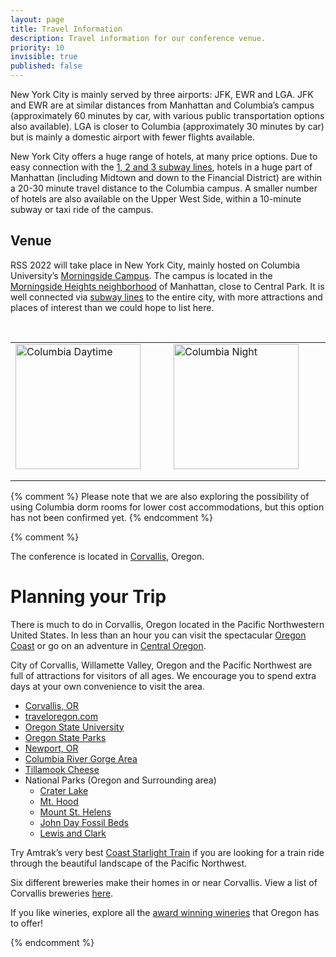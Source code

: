 ```yaml
---
layout: page
title: Travel Information
description: Travel information for our conference venue.
priority: 10
invisible: true
published: false
---
```

New York City is mainly served by three airports: JFK, EWR and LGA. JFK and EWR are at similar distances from Manhattan and Columbia’s campus (approximately 60 minutes by car, with various public transportation options also available). LGA is closer to Columbia (approximately 30 minutes by car) but is mainly a domestic airport with fewer flights available.

New York City offers a huge range of hotels, at many price options. Due to easy connection with the [1, 2 and 3 subway lines](https://map.mta.info/#@40.8046036,-73.9636683,15.31z), hotels in a huge part of Manhattan (including Midtown and down to the Financial District) are within a 20-30 minute travel distance to the Columbia campus. A smaller number of hotels are also available on the Upper West Side, within a 10-minute subway or taxi ride of the campus. 


## Venue

RSS 2022 will take place in New York City, mainly hosted on Columbia University’s [Morningside Campus](https://cufo.columbia.edu/sites/default/files/content/morningsidemap_2015aug-7.pdf). The campus is located in the [Morningside Heights neighborhood](https://morningside-alliance.org/) of Manhattan, close to Central Park. It is well connected via [subway lines](https://map.mta.info/#@40.8046036,-73.9636683,15.31z) to the entire city, with more attractions and places of interest than we could hope to list here.

<br>

<table width="75%" style="margin-left: 0%; margin-right: auto;">
<tr>
<td style="width: 30%; text-align: left; padding-bottom: 18px; padding-right: 10px;">
  <img height="200px" src="{{ site.baseurl }}/images/ColumbiaCREA.MorningsideAerial.jpg"
       alt="Columbia Daytime"/>
</td>
<td style="width: 30%; text-align: left; padding-bottom: 18px;">
  <img height="200px" src="{{ site.baseurl }}/images/ColumbiaCampusAndCityFromNWCB.Night.jpg"
       alt="Columbia Night"/>
</td>
</tr>
</table>

{% comment %}
Please note that we are also exploring the possibility of using Columbia dorm rooms for lower cost accommodations, but this option has not been confirmed yet.
{% endcomment %}

{% comment %}

The conference is located in [Corvallis](https://www.visitcorvallis.com/), Oregon. 

# Planning your Trip

There is much to do in Corvallis, Oregon located in the Pacific Northwestern United States. In less than an hour you can visit the spectacular [Oregon Coast](http://visittheoregoncoast.com/) or go on an adventure in [Central Oregon](http://visitcentraloregon.com/).  

City of Corvallis, Willamette Valley, Oregon and the Pacific Northwest are full of attractions for visitors of all ages. We encourage you to spend extra days at your own convenience to visit the area.
* [Corvallis, OR](http://visitcorvallis.com/)
* [traveloregon.com](http://traveloregon.com/)
* [Oregon State University](http://www.oregonstate.edu/)
* [Oregon State Parks](http://www.oregonstateparks.org/index.cfm?do=visit.dsp_find)
* [Newport, OR](http://www.discovernewport.com/)
* [Columbia River Gorge Area](http://www.fs.usda.gov/contactus/crgnsa/about-forest/contactus)
* [Tillamook Cheese](https://www.tillamook.com/cheese-factory/index.html)
* National Parks (Oregon and Surrounding area) 
     * [Crater Lake](http://www.nps.gov/crla/index.htm)
     * [Mt. Hood](http://www.fs.usda.gov/mthood/)
     * [Mount St. Helens](http://www.fs.usda.gov/mountsthelens)
     * [John Day Fossil Beds](http://www.nps.gov/joda/index.htm)
     * [Lewis and Clark](http://www.nps.gov/lewi/index.htm)  

Try Amtrak’s very best [Coast Starlight Train](https://www.amtrak.com/coast-starlight-train) if you are looking for a train ride through the beautiful landscape of the Pacific Northwest.  

Six different breweries make their homes in or near Corvallis. View a list of Corvallis breweries [here](https://www.visitcorvallis.com/breweries).

If you like wineries, explore all the [award winning wineries](https://www.oregonwinecountry.org/) that Oregon has to offer!

{% endcomment %}